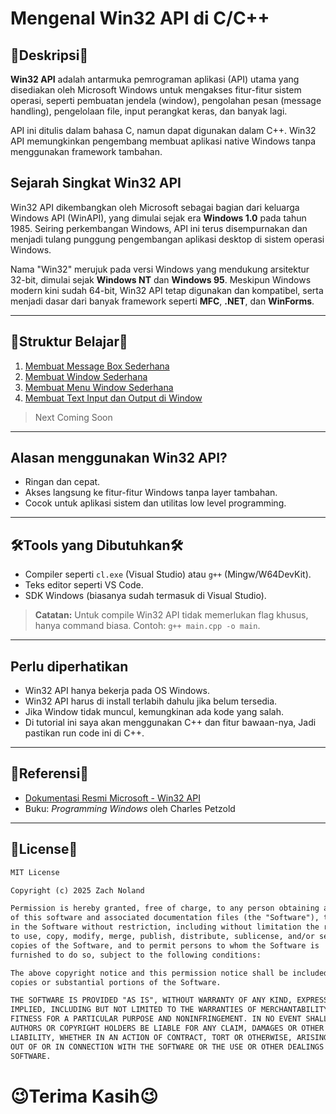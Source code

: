# Mengenal Win32 API di C/C++

## 📌Deskripsi📌

**Win32 API** adalah antarmuka pemrograman aplikasi (API) utama yang disediakan oleh Microsoft Windows untuk mengakses fitur-fitur sistem operasi, seperti pembuatan jendela (window), pengolahan pesan (message handling), pengelolaan file, input perangkat keras, dan banyak lagi.

API ini ditulis dalam bahasa C, namun dapat digunakan dalam C++. Win32 API memungkinkan pengembang membuat aplikasi native Windows tanpa menggunakan framework tambahan.

## Sejarah Singkat Win32 API

Win32 API dikembangkan oleh Microsoft sebagai bagian dari keluarga Windows API (WinAPI), yang dimulai sejak era **Windows 1.0** pada tahun 1985. Seiring perkembangan Windows, API ini terus disempurnakan dan menjadi tulang punggung pengembangan aplikasi desktop di sistem operasi Windows.

Nama "Win32" merujuk pada versi Windows yang mendukung arsitektur 32-bit, dimulai sejak **Windows NT** dan **Windows 95**. Meskipun Windows modern kini sudah 64-bit, Win32 API tetap digunakan dan kompatibel, serta menjadi dasar dari banyak framework seperti **MFC**, **.NET**, dan **WinForms**.

---

## 💾Struktur Belajar💾

1. [Membuat Message Box Sederhana](https://github.com/MuzakyGood/Belajar_Win32API/tree/main/1.MessageBox)
2. [Membuat Window Sederhana](https://github.com/MuzakyGood/Belajar_Win32API/tree/main/2.CreateWindow)
3. [Membuat Menu Window Sederhana](https://github.com/MuzakyGood/Belajar_Win32API/tree/main/3.CreateMenu)
4. [Membuat Text Input dan Output di Window](https://github.com/MuzakyGood/Belajar_Win32API/tree/main/4.Static_Edit_Control)
> Next Coming Soon

---

## Alasan menggunakan Win32 API?

- Ringan dan cepat.
- Akses langsung ke fitur-fitur Windows tanpa layer tambahan.
- Cocok untuk aplikasi sistem dan utilitas low level programming.

---

## 🛠️Tools yang Dibutuhkan🛠️

- Compiler seperti `cl.exe` (Visual Studio) atau `g++` (Mingw/W64DevKit).
- Teks editor seperti VS Code.
- SDK Windows (biasanya sudah termasuk di Visual Studio).

> **Catatan:** Untuk compile Win32 API tidak memerlukan flag khusus, hanya command biasa. Contoh: ``g++ main.cpp -o main``.

---

## Perlu diperhatikan

- Win32 API hanya bekerja pada OS Windows.
- Win32 API harus di install terlabih dahulu jika belum tersedia.
- Jika Window tidak muncul, kemungkinan ada kode yang salah.
- Di tutorial ini saya akan menggunakan C++ dan fitur bawaan-nya, Jadi pastikan run code ini di C++.

---

## 📘Referensi📘

- [Dokumentasi Resmi Microsoft - Win32 API](https://learn.microsoft.com/en-us/windows/win32/api/)
- Buku: *Programming Windows* oleh Charles Petzold

---

## 📎License📎

```txt
MIT License

Copyright (c) 2025 Zach Noland

Permission is hereby granted, free of charge, to any person obtaining a copy
of this software and associated documentation files (the "Software"), to deal
in the Software without restriction, including without limitation the rights
to use, copy, modify, merge, publish, distribute, sublicense, and/or sell
copies of the Software, and to permit persons to whom the Software is
furnished to do so, subject to the following conditions:

The above copyright notice and this permission notice shall be included in all
copies or substantial portions of the Software.

THE SOFTWARE IS PROVIDED "AS IS", WITHOUT WARRANTY OF ANY KIND, EXPRESS OR
IMPLIED, INCLUDING BUT NOT LIMITED TO THE WARRANTIES OF MERCHANTABILITY,
FITNESS FOR A PARTICULAR PURPOSE AND NONINFRINGEMENT. IN NO EVENT SHALL THE
AUTHORS OR COPYRIGHT HOLDERS BE LIABLE FOR ANY CLAIM, DAMAGES OR OTHER
LIABILITY, WHETHER IN AN ACTION OF CONTRACT, TORT OR OTHERWISE, ARISING FROM,
OUT OF OR IN CONNECTION WITH THE SOFTWARE OR THE USE OR OTHER DEALINGS IN THE
SOFTWARE.
```

# 😉Terima Kasih😉